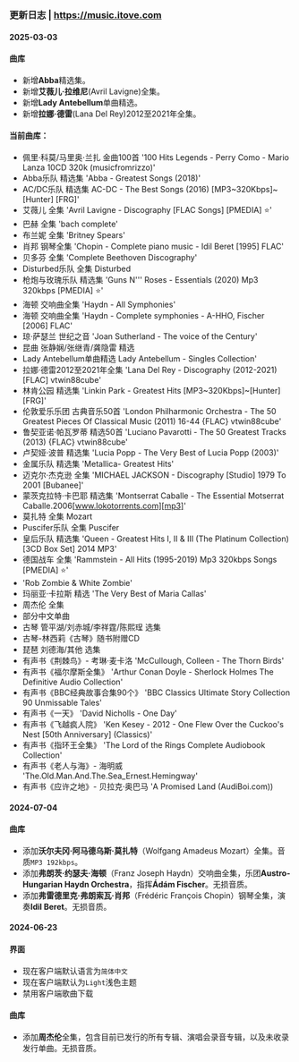 ### 更新日志 | https://music.itove.com 

#### 2025-03-03
#### 曲库
* 新增**Abba**精选集。
* 新增**艾薇儿·拉维尼**(Avril Lavigne)全集。
* 新增**Lady Antebellum**单曲精选。
* 新增**拉娜·德雷**(Lana Del Rey)2012至2021年全集。

#### 当前曲库：
* 佩里·科莫/马里奥·兰扎 金曲100首 '100 Hits Legends - Perry Como - Mario Lanza 10CD 320k (musicfromrizzo)'
* Abba乐队 精选集 'Abba - Greatest Songs (2018)'
* AC/DC乐队 精选集 AC-DC - The Best Songs (2016) [MP3~320Kbps]~[Hunter] [FRG]'
* 艾薇儿 全集 'Avril Lavigne - Discography [FLAC Songs] [PMEDIA] ⭐️'
* 巴赫 全集 'bach complete'
* 布兰妮 全集 'Britney Spears'
* 肖邦 钢琴全集 'Chopin - Complete piano music - Idil Beret [1995]  FLAC'
* 贝多芬 全集 'Complete Beethoven Discography'
* Disturbed乐队 全集 Disturbed
* 枪炮与玫瑰乐队 精选集 'Guns N'\'' Roses - Essentials (2020) Mp3 320kbps [PMEDIA] ⭐️'
* 海顿 交响曲全集 'Haydn - All Symphonies'
* 海顿 交响曲全集 'Haydn - Complete symphonies - A-HHO, Fischer [2006]  FLAC'
* 琼·萨瑟兰 世纪之音 'Joan Sutherland - The voice of the Century'
* 昆曲 张静娴/张继青/龚隐雷 精选
* Lady Antebellum单曲精选 Lady Antebellum - Singles Collection'
* 拉娜·德雷2012至2021年全集 'Lana Del Rey - Discography (2012-2021) [FLAC] vtwin88cube'
* 林肯公园 精选集 'Linkin Park - Greatest Hits [MP3~320Kbps]~[Hunter] [FRG]'
* 伦敦爱乐乐团 古典音乐50首 'London Philharmonic Orchestra - The 50 Greatest Pieces Of Classical Music (2011) 16-44 {FLAC} vtwin88cube'
* 鲁契亚诺·帕瓦罗蒂 精选50首 'Luciano Pavarotti - The 50 Greatest Tracks (2013) {FLAC} vtwin88cube'
* 卢契娅·波普 精选集 'Lucia Popp - The Very Best of Lucia Popp (2003)'
* 金属乐队 精选集 'Metallica- Greatest Hits'
* 迈克尔·杰克逊 全集 'MICHAEL JACKSON - Discography [Studio] 1979 To 2001 [Bubanee]'
* 蒙茨克拉特·卡巴耶 精选集 'Montserrat Caballe - The Essential Motserrat Caballe.2006[www.lokotorrents.com][mp3]'
* 莫扎特 全集 Mozart
* Puscifer乐队 全集 Puscifer
* 皇后乐队 精选集 'Queen - Greatest Hits I, II & III (The Platinum Collection) [3CD Box Set] 2014 MP3'
* 德国战车 全集 'Rammstein - All Hits (1995-2019) Mp3 320kbps Songs [PMEDIA] ⭐️'
* 'Rob Zombie & White Zombie'
* 玛丽亚·卡拉斯 精选 'The Very Best of Maria Callas'
* 周杰伦 全集
* 部分中文单曲
* 古琴 管平湖/刘赤城/李祥霆/陈熙珵 选集
* 古琴-林西莉《古琴》随书附赠CD
* 琵琶 刘德海/其他 选集
* 有声书《荆棘鸟》- 考琳·麦卡洛 'McCullough, Colleen - The Thorn Birds'
* 有声书《福尔摩斯全集》 'Arthur Conan Doyle - Sherlock Holmes The Definitive Audio Collection'
* 有声书《BBC经典故事合集90个》 'BBC Classics Ultimate Story Collection 90 Unmissable Tales'
* 有声书《一天》 'David Nicholls - One Day'
* 有声书《飞越疯人院》 'Ken Kesey - 2012 - One Flew Over the Cuckoo's Nest [50th Anniversary] (Classics)'
* 有声书《指环王全集》 'The Lord of the Rings Complete Audiobook Collection'
* 有声书《老人与海》- 海明威 'The.Old.Man.And.The.Sea_Ernest.Hemingway'
* 有声书《应许之地》- 贝拉克·奥巴马 'A Promised Land (AudiBoi.com))

#### 2024-07-04
#### 曲库
* 添加**沃尔夫冈·阿马德乌斯·莫扎特**（Wolfgang Amadeus Mozart）全集。音质`MP3 192kbps`。
* 添加**弗朗茨·约瑟夫·海顿**（Franz Joseph Haydn）交响曲全集，乐团**Austro-Hungarian Haydn Orchestra**，指挥**Ádám Fischer**。无损音质。
* 添加**弗雷德里克·弗朗索瓦·肖邦**（Frédéric François Chopin）钢琴全集，演奏**Idil Beret**。无损音质。

#### 2024-06-23
#### 界面
* 现在客户端默认语言为`简体中文`
* 现在客户端默认为`Light`浅色主题
* 禁用客户端歌曲下载
#### 曲库
* 添加**周杰伦**全集，包含目前已发行的所有专辑、演唱会录音专辑，以及未收录发行单曲。无损音质。
